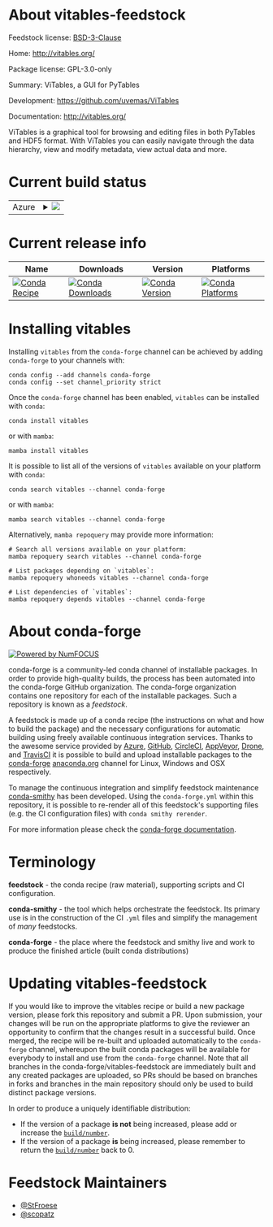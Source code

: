 About vitables-feedstock
========================

Feedstock license: [BSD-3-Clause](https://github.com/conda-forge/vitables-feedstock/blob/main/LICENSE.txt)

Home: http://vitables.org/

Package license: GPL-3.0-only

Summary: ViTables, a GUI for PyTables

Development: https://github.com/uvemas/ViTables

Documentation: http://vitables.org/

ViTables is a graphical tool for browsing and editing files in both PyTables
and HDF5 format. With ViTables you can easily navigate through the data
hierarchy, view and modify metadata, view actual data and more.


Current build status
====================


<table>
    
  <tr>
    <td>Azure</td>
    <td>
      <details>
        <summary>
          <a href="https://dev.azure.com/conda-forge/feedstock-builds/_build/latest?definitionId=3651&branchName=main">
            <img src="https://dev.azure.com/conda-forge/feedstock-builds/_apis/build/status/vitables-feedstock?branchName=main">
          </a>
        </summary>
        <table>
          <thead><tr><th>Variant</th><th>Status</th></tr></thead>
          <tbody><tr>
              <td>linux_64</td>
              <td>
                <a href="https://dev.azure.com/conda-forge/feedstock-builds/_build/latest?definitionId=3651&branchName=main">
                  <img src="https://dev.azure.com/conda-forge/feedstock-builds/_apis/build/status/vitables-feedstock?branchName=main&jobName=linux&configuration=linux%20linux_64_" alt="variant">
                </a>
              </td>
            </tr><tr>
              <td>osx_64</td>
              <td>
                <a href="https://dev.azure.com/conda-forge/feedstock-builds/_build/latest?definitionId=3651&branchName=main">
                  <img src="https://dev.azure.com/conda-forge/feedstock-builds/_apis/build/status/vitables-feedstock?branchName=main&jobName=osx&configuration=osx%20osx_64_" alt="variant">
                </a>
              </td>
            </tr><tr>
              <td>osx_arm64</td>
              <td>
                <a href="https://dev.azure.com/conda-forge/feedstock-builds/_build/latest?definitionId=3651&branchName=main">
                  <img src="https://dev.azure.com/conda-forge/feedstock-builds/_apis/build/status/vitables-feedstock?branchName=main&jobName=osx&configuration=osx%20osx_arm64_" alt="variant">
                </a>
              </td>
            </tr><tr>
              <td>win_64</td>
              <td>
                <a href="https://dev.azure.com/conda-forge/feedstock-builds/_build/latest?definitionId=3651&branchName=main">
                  <img src="https://dev.azure.com/conda-forge/feedstock-builds/_apis/build/status/vitables-feedstock?branchName=main&jobName=win&configuration=win%20win_64_" alt="variant">
                </a>
              </td>
            </tr>
          </tbody>
        </table>
      </details>
    </td>
  </tr>
</table>

Current release info
====================

| Name | Downloads | Version | Platforms |
| --- | --- | --- | --- |
| [![Conda Recipe](https://img.shields.io/badge/recipe-vitables-green.svg)](https://anaconda.org/conda-forge/vitables) | [![Conda Downloads](https://img.shields.io/conda/dn/conda-forge/vitables.svg)](https://anaconda.org/conda-forge/vitables) | [![Conda Version](https://img.shields.io/conda/vn/conda-forge/vitables.svg)](https://anaconda.org/conda-forge/vitables) | [![Conda Platforms](https://img.shields.io/conda/pn/conda-forge/vitables.svg)](https://anaconda.org/conda-forge/vitables) |

Installing vitables
===================

Installing `vitables` from the `conda-forge` channel can be achieved by adding `conda-forge` to your channels with:

```
conda config --add channels conda-forge
conda config --set channel_priority strict
```

Once the `conda-forge` channel has been enabled, `vitables` can be installed with `conda`:

```
conda install vitables
```

or with `mamba`:

```
mamba install vitables
```

It is possible to list all of the versions of `vitables` available on your platform with `conda`:

```
conda search vitables --channel conda-forge
```

or with `mamba`:

```
mamba search vitables --channel conda-forge
```

Alternatively, `mamba repoquery` may provide more information:

```
# Search all versions available on your platform:
mamba repoquery search vitables --channel conda-forge

# List packages depending on `vitables`:
mamba repoquery whoneeds vitables --channel conda-forge

# List dependencies of `vitables`:
mamba repoquery depends vitables --channel conda-forge
```


About conda-forge
=================

[![Powered by
NumFOCUS](https://img.shields.io/badge/powered%20by-NumFOCUS-orange.svg?style=flat&colorA=E1523D&colorB=007D8A)](https://numfocus.org)

conda-forge is a community-led conda channel of installable packages.
In order to provide high-quality builds, the process has been automated into the
conda-forge GitHub organization. The conda-forge organization contains one repository
for each of the installable packages. Such a repository is known as a *feedstock*.

A feedstock is made up of a conda recipe (the instructions on what and how to build
the package) and the necessary configurations for automatic building using freely
available continuous integration services. Thanks to the awesome service provided by
[Azure](https://azure.microsoft.com/en-us/services/devops/), [GitHub](https://github.com/),
[CircleCI](https://circleci.com/), [AppVeyor](https://www.appveyor.com/),
[Drone](https://cloud.drone.io/welcome), and [TravisCI](https://travis-ci.com/)
it is possible to build and upload installable packages to the
[conda-forge](https://anaconda.org/conda-forge) [anaconda.org](https://anaconda.org/)
channel for Linux, Windows and OSX respectively.

To manage the continuous integration and simplify feedstock maintenance
[conda-smithy](https://github.com/conda-forge/conda-smithy) has been developed.
Using the ``conda-forge.yml`` within this repository, it is possible to re-render all of
this feedstock's supporting files (e.g. the CI configuration files) with ``conda smithy rerender``.

For more information please check the [conda-forge documentation](https://conda-forge.org/docs/).

Terminology
===========

**feedstock** - the conda recipe (raw material), supporting scripts and CI configuration.

**conda-smithy** - the tool which helps orchestrate the feedstock.
                   Its primary use is in the construction of the CI ``.yml`` files
                   and simplify the management of *many* feedstocks.

**conda-forge** - the place where the feedstock and smithy live and work to
                  produce the finished article (built conda distributions)


Updating vitables-feedstock
===========================

If you would like to improve the vitables recipe or build a new
package version, please fork this repository and submit a PR. Upon submission,
your changes will be run on the appropriate platforms to give the reviewer an
opportunity to confirm that the changes result in a successful build. Once
merged, the recipe will be re-built and uploaded automatically to the
`conda-forge` channel, whereupon the built conda packages will be available for
everybody to install and use from the `conda-forge` channel.
Note that all branches in the conda-forge/vitables-feedstock are
immediately built and any created packages are uploaded, so PRs should be based
on branches in forks and branches in the main repository should only be used to
build distinct package versions.

In order to produce a uniquely identifiable distribution:
 * If the version of a package **is not** being increased, please add or increase
   the [``build/number``](https://docs.conda.io/projects/conda-build/en/latest/resources/define-metadata.html#build-number-and-string).
 * If the version of a package **is** being increased, please remember to return
   the [``build/number``](https://docs.conda.io/projects/conda-build/en/latest/resources/define-metadata.html#build-number-and-string)
   back to 0.

Feedstock Maintainers
=====================

* [@StFroese](https://github.com/StFroese/)
* [@scopatz](https://github.com/scopatz/)

